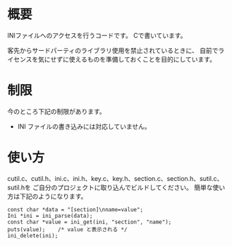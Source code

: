 # 概要

INIファイルへのアクセスを行うコードです。
Cで書いています。

客先からサードパーティのライブラリ使用を禁止されているときに、
自前でライセンスを気にせずに使えるものを準備しておくことを目的にしています。

# 制限

今のところ下記の制限があります。

* INI ファイルの書き込みには対応していません。

# 使い方

cutil.c、cutil.h、ini.c、ini.h、key.c、key.h、section.c、section.h、sutil.c、sutil.hを
ご自分のプロジェクトに取り込んでビルドしてください。
簡単な使い方は下記のようになります。

	const char *data = "[section]\nname=value";
	Ini *ini = ini_parse(data);
	const char *value = ini_get(ini, "section", "name");
	puts(value);    /* value と表示される */
	ini_delete(ini);
